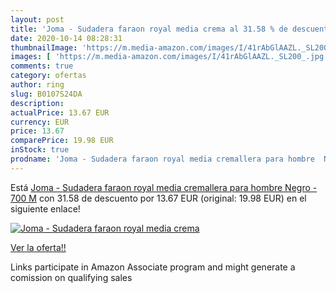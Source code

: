 ```yaml
---
layout: post
title: 'Joma - Sudadera faraon royal media crema al 31.58 % de descuento'
date: 2020-10-14 08:28:31
thumbnailImage: 'https://m.media-amazon.com/images/I/41rAbGlAAZL._SL200_.jpg'
images: [ 'https://m.media-amazon.com/images/I/41rAbGlAAZL._SL200_.jpg' ]
comments: true
category: ofertas
author: ring
slug: B0107S24DA
description:
actualPrice: 13.67 EUR
currency: EUR
price: 13.67
comparePrice: 19.98 EUR
inStock: true
prodname: 'Joma - Sudadera faraon royal media cremallera para hombre  Negro - 700  M'
---
```


Está [Joma - Sudadera faraon royal media cremallera para hombre  Negro - 700  M](https://www.amazon.es/dp/B0107S24DA/?tag=tolees-21) con 31.58 de descuento por 13.67 EUR (original: 19.98 EUR) en el siguiente enlace!

[![Joma - Sudadera faraon royal media crema](https://m.media-amazon.com/images/I/41rAbGlAAZL._SL200_.jpg)](https://www.amazon.es/dp/B0107S24DA/?tag=tolees-21)

[Ver la oferta!!](https://www.amazon.es/dp/B0107S24DA/?tag=tolees-21)

Links participate in Amazon Associate program and might generate a comission on qualifying sales


